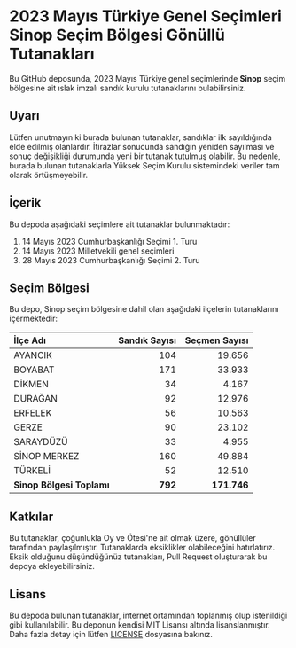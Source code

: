 # 2023 Mayıs Türkiye Genel Seçimleri Sinop Seçim Bölgesi Gönüllü Tutanakları

Bu GitHub deposunda, 2023 Mayıs Türkiye genel seçimlerinde **Sinop** seçim bölgesine ait ıslak imzalı sandık kurulu tutanaklarını bulabilirsiniz.

## Uyarı

Lütfen unutmayın ki burada bulunan tutanaklar, sandıklar ilk sayıldığında elde edilmiş olanlardır. İtirazlar sonucunda sandığın yeniden sayılması ve sonuç değişikliği durumunda yeni bir tutanak tutulmuş olabilir. Bu nedenle, burada bulunan tutanaklarla Yüksek Seçim Kurulu sistemindeki veriler tam olarak örtüşmeyebilir.

## İçerik

Bu depoda aşağıdaki seçimlere ait tutanaklar bulunmaktadır:

1. 14 Mayıs 2023 Cumhurbaşkanlığı Seçimi 1. Turu
2. 14 Mayıs 2023 Milletvekili genel seçimleri
3. 28 Mayıs 2023 Cumhurbaşkanlığı Seçimi 2. Turu

## Seçim Bölgesi

Bu depo, Sinop seçim bölgesine dahil olan aşağıdaki ilçelerin tutanaklarını içermektedir:

| İlçe Adı | Sandık Sayısı | Seçmen Sayısı |
| :------- | ------------: | ------------: |
 | AYANCIK  |          104  |       19.656  | 
 | BOYABAT  |          171  |       33.933  | 
 | DİKMEN  |           34  |        4.167  | 
 | DURAĞAN  |           92  |       12.976  | 
 | ERFELEK  |           56  |       10.563  | 
 | GERZE  |           90  |       23.102  | 
 | SARAYDÜZÜ  |           33  |        4.955  | 
 | SİNOP MERKEZ  |          160  |       49.884  | 
 | TÜRKELİ  |           52  |       12.510  |
| **Sinop Bölgesi Toplamı**  |  **792**  |  **171.746**  |

## Katkılar

Bu tutanaklar, çoğunlukla Oy ve Ötesi'ne ait olmak üzere, gönüllüler tarafından paylaşılmıştır. Tutanaklarda eksiklikler olabileceğini hatırlatırız. Eksik olduğunu düşündüğünüz tutanakları, Pull Request oluşturarak bu depoya ekleyebilirsiniz.

## Lisans

Bu depoda bulunan tutanaklar, internet ortamından toplanmış olup istenildiği gibi kullanılabilir.
Bu deponun kendisi MIT Lisansı altında lisanslanmıştır. Daha fazla detay için lütfen [LICENSE](LICENSE) dosyasına bakınız.
